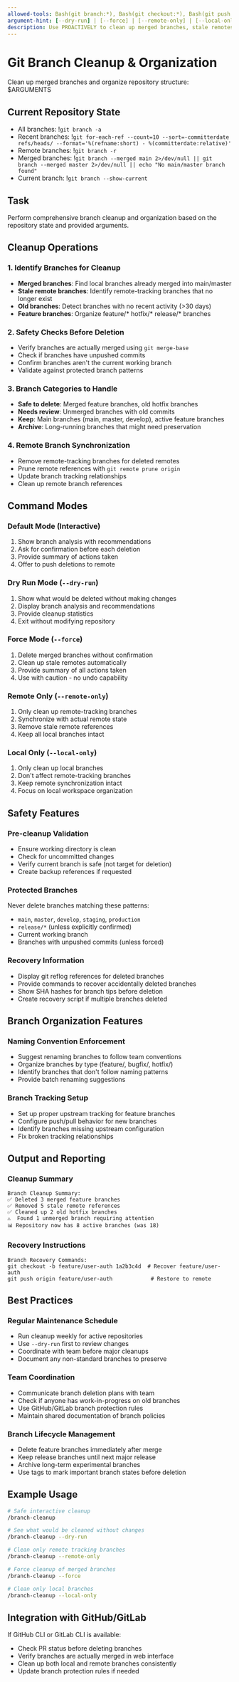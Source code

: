 ```yaml
---
allowed-tools: Bash(git branch:*), Bash(git checkout:*), Bash(git push:*), Bash(git merge:*), Bash(gh:*), Read, Grep
argument-hint: [--dry-run] | [--force] | [--remote-only] | [--local-only]
description: Use PROACTIVELY to clean up merged branches, stale remotes, and organize branch structure
---
```


# Git Branch Cleanup & Organization

Clean up merged branches and organize repository structure: $ARGUMENTS

## Current Repository State

- All branches: !`git branch -a`
- Recent branches: !`git for-each-ref --count=10 --sort=-committerdate refs/heads/ --format='%(refname:short) - %(committerdate:relative)'`
- Remote branches: !`git branch -r`
- Merged branches: !`git branch --merged main 2>/dev/null || git branch --merged master 2>/dev/null || echo "No main/master branch found"`
- Current branch: !`git branch --show-current`

## Task

Perform comprehensive branch cleanup and organization based on the repository state and provided arguments.

## Cleanup Operations

### 1. Identify Branches for Cleanup
- **Merged branches**: Find local branches already merged into main/master
- **Stale remote branches**: Identify remote-tracking branches that no longer exist
- **Old branches**: Detect branches with no recent activity (>30 days)
- **Feature branches**: Organize feature/* hotfix/* release/* branches

### 2. Safety Checks Before Deletion
- Verify branches are actually merged using `git merge-base`
- Check if branches have unpushed commits
- Confirm branches aren't the current working branch
- Validate against protected branch patterns

### 3. Branch Categories to Handle
- **Safe to delete**: Merged feature branches, old hotfix branches
- **Needs review**: Unmerged branches with old commits
- **Keep**: Main branches (main, master, develop), active feature branches
- **Archive**: Long-running branches that might need preservation

### 4. Remote Branch Synchronization
- Remove remote-tracking branches for deleted remotes
- Prune remote references with `git remote prune origin`
- Update branch tracking relationships
- Clean up remote branch references

## Command Modes

### Default Mode (Interactive)
1. Show branch analysis with recommendations
2. Ask for confirmation before each deletion
3. Provide summary of actions taken
4. Offer to push deletions to remote

### Dry Run Mode (`--dry-run`)
1. Show what would be deleted without making changes
2. Display branch analysis and recommendations
3. Provide cleanup statistics
4. Exit without modifying repository

### Force Mode (`--force`)
1. Delete merged branches without confirmation
2. Clean up stale remotes automatically
3. Provide summary of all actions taken
4. Use with caution - no undo capability

### Remote Only (`--remote-only`)
1. Only clean up remote-tracking branches
2. Synchronize with actual remote state
3. Remove stale remote references
4. Keep all local branches intact

### Local Only (`--local-only`)
1. Only clean up local branches
2. Don't affect remote-tracking branches
3. Keep remote synchronization intact
4. Focus on local workspace organization

## Safety Features

### Pre-cleanup Validation
- Ensure working directory is clean
- Check for uncommitted changes
- Verify current branch is safe (not target for deletion)
- Create backup references if requested

### Protected Branches
Never delete branches matching these patterns:
- `main`, `master`, `develop`, `staging`, `production`
- `release/*` (unless explicitly confirmed)
- Current working branch
- Branches with unpushed commits (unless forced)

### Recovery Information
- Display git reflog references for deleted branches
- Provide commands to recover accidentally deleted branches
- Show SHA hashes for branch tips before deletion
- Create recovery script if multiple branches deleted

## Branch Organization Features

### Naming Convention Enforcement
- Suggest renaming branches to follow team conventions
- Organize branches by type (feature/, bugfix/, hotfix/)
- Identify branches that don't follow naming patterns
- Provide batch renaming suggestions

### Branch Tracking Setup
- Set up proper upstream tracking for feature branches
- Configure push/pull behavior for new branches
- Identify branches missing upstream configuration
- Fix broken tracking relationships

## Output and Reporting

### Cleanup Summary
```
Branch Cleanup Summary:
✅ Deleted 3 merged feature branches
✅ Removed 5 stale remote references
✅ Cleaned up 2 old hotfix branches
⚠️  Found 1 unmerged branch requiring attention
📊 Repository now has 8 active branches (was 18)
```

### Recovery Instructions
```
Branch Recovery Commands:
git checkout -b feature/user-auth 1a2b3c4d  # Recover feature/user-auth
git push origin feature/user-auth            # Restore to remote
```

## Best Practices

### Regular Maintenance Schedule
- Run cleanup weekly for active repositories
- Use `--dry-run` first to review changes
- Coordinate with team before major cleanups
- Document any non-standard branches to preserve

### Team Coordination
- Communicate branch deletion plans with team
- Check if anyone has work-in-progress on old branches
- Use GitHub/GitLab branch protection rules
- Maintain shared documentation of branch policies

### Branch Lifecycle Management
- Delete feature branches immediately after merge
- Keep release branches until next major release
- Archive long-term experimental branches
- Use tags to mark important branch states before deletion

## Example Usage

```bash
# Safe interactive cleanup
/branch-cleanup

# See what would be cleaned without changes
/branch-cleanup --dry-run

# Clean only remote tracking branches
/branch-cleanup --remote-only

# Force cleanup of merged branches
/branch-cleanup --force

# Clean only local branches
/branch-cleanup --local-only
```

## Integration with GitHub/GitLab

If GitHub CLI or GitLab CLI is available:
- Check PR status before deleting branches
- Verify branches are actually merged in web interface
- Clean up both local and remote branches consistently
- Update branch protection rules if needed